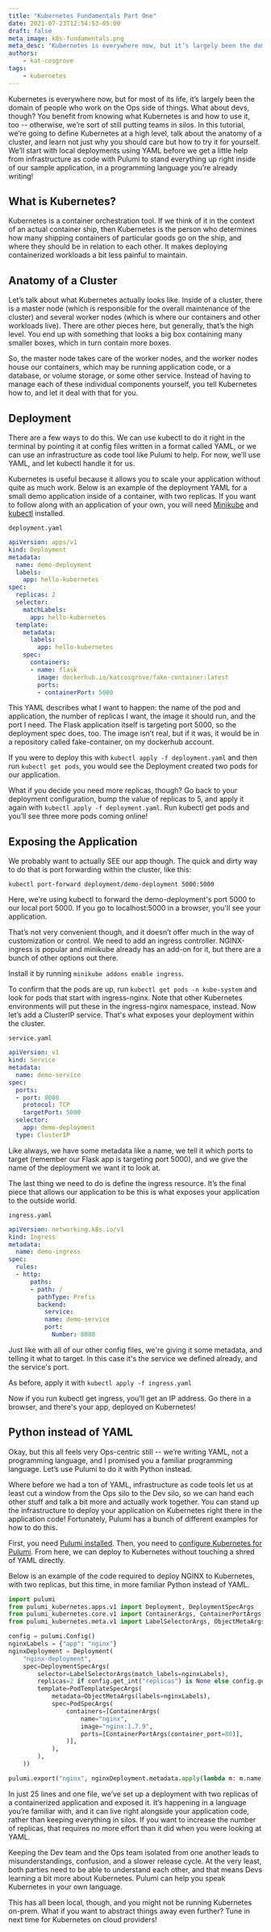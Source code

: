 ```yaml
---
title: "Kubernetes Fundamentals Part One"
date: 2021-07-23T12:54:53-05:00
draft: false
meta_image: k8s-fundamentals.png
meta_desc: "Kubernetes is everywhere now, but it’s largely been the domain of people who work on the Ops side of things. What about devs, though?"
authors:
    - kat-cosgrove
tags:
    - kubernetes
---
```

Kubernetes is everywhere now, but for most of its life, it’s largely been the domain of people who work on the Ops side of things. What about devs, though? You benefit from knowing what Kubernetes is and how to use it, too -- otherwise, we’re sort of still putting teams in silos. In this tutorial, we’re going to define Kubernetes at a high level, talk about the anatomy of a cluster, and learn not just why you should care but how to try it for yourself. We’ll start with local deployments using YAML before we get a little help from infrastructure as code with Pulumi to stand everything up right inside of our sample application, in a programming language you’re already writing!

<!--more-->

## What is Kubernetes?

Kubernetes is a container orchestration tool. If we think of it in the context of an actual container ship, then Kubernetes is the person who determines how many shipping containers of particular goods go on the ship, and where they should be in relation to each other. It makes deploying containerized workloads a bit less painful to maintain.

## Anatomy of a Cluster

Let’s talk about what Kubernetes actually looks like. Inside of a cluster, there is a master node (which is responsible for the overall maintenance of the cluster) and several worker nodes (which is where our containers and other workloads live). There are other pieces here, but generally, that’s the high level. You end up with something that looks a big box containing many smaller boxes, which in turn contain more boxes.

So, the master node takes care of the worker nodes, and the worker nodes house our containers, which may be running application code, or a database, or volume storage, or some other service. Instead of having to manage each of these individual components yourself, you tell Kubernetes how to, and let it deal with that for you.

## Deployment

There are a few ways to do this. We can use kubectl to do it right in the terminal by pointing it at config files written in a format called YAML, or we can use an infrastructure as code tool like Pulumi to help. For now, we’ll use YAML, and let kubectl handle it for us.

Kubernetes is useful because it allows you to scale your application without quite as much work. Below is an example of the deployment YAML for a small demo application inside of a container, with two replicas. If you want to follow along with an application of your own, you will need [Minikube](https://minikube.sigs.k8s.io/docs/start/) and [kubectl](https://kubernetes.io/docs/tasks/tools/) installed.

`deployment.yaml`

```yaml
apiVersion: apps/v1
kind: Deployment
metadata:
  name: demo-deployment
  labels:
    app: hello-kubernetes
spec:
  replicas: 2
  selector:
    matchLabels:
      app: hello-kubernetes
  template:
    metadata:
      labels:
        app: hello-kubernetes
    spec:
      containers:
      - name: flask
        image: dockerhub.io/katcosgrove/fake-container:latest
        ports:
        - containerPort: 5000
```

This YAML describes what I want to happen: the name of the pod and application, the number of replicas I want, the image it should run, and the port I need. The Flask application itself is targeting port 5000, so the deployment spec does, too. The image isn’t real, but if it was, it would be in a repository called fake-container, on my dockerhub account.

If you were to deploy this with `kubectl apply -f deployment.yaml` and then run `kubectl get pods`, you would see the Deployment created two pods for our application.

What if you decide you need more replicas, though? Go back to your deployment configuration, bump the value of replicas to 5, and apply it again with `kubectl apply -f deployment.yaml`. Run kubectl get pods and you’ll see three more pods coming online!

## Exposing the Application

We probably want to actually SEE our app though. The quick and dirty way to do that is port forwarding within the cluster, like this:

`kubectl port-forward deployment/demo-deployment 5000:5000`

Here, we're using kubectl to forward the demo-deployment's port 5000 to our local port 5000. If you go to localhost:5000 in a browser, you'll see your application.

That’s not very convenient though, and it doesn’t offer much in the way of customization or control. We need to add an ingress controller. NGINX-ingress is popular and minikube already has an add-on for it, but there are a bunch of other options out there.

Install it by running `minikube addons enable ingress`.

To confirm that the pods are up, run `kubectl get pods -n kube-system` and look for pods that start with ingress-nginx. Note that other Kubernetes environments will put these in the ingress-nginx namespace, instead. Now let’s add a ClusterIP service. That's what exposes your deployment within the cluster.

`service.yaml`

```yaml
apiVersion: v1
kind: Service
metadata:
  name: demo-service
spec:
  ports:
  - port: 8080
    protocol: TCP
    targetPort: 5000
  selector:
    app: demo-deployment
  type: ClusterIP
```

Like always, we have some metadata like a name, we tell it which ports to target (remember our Flask app is targeting port 5000), and we give the name of the deployment we want it to look at.

The last thing we need to do is define the ingress resource. It’s the final piece that allows our application to be this is what exposes your application to the outside world.

`ingress.yaml`

```yaml
apiVersion: networking.k8s.io/v1
kind: Ingress
metadata:
  name: demo-ingress
spec:
  rules:
  - http:
      paths:
      - path: /
        pathType: Prefix
        backend:
          service:
          name: demo-service
          port:
            Number: 8080
```

Just like with all of our other config files, we're giving it some metadata, and telling it what to target. In this case it's the service we defined already, and the service's port.

As before, apply it with `kubectl apply -f ingress.yaml`

Now if you run kubectl get ingress, you’ll get an IP address. Go there in a browser, and there's your app, deployed on Kubernetes!

## Python instead of YAML

Okay, but this all feels very Ops-centric still -- we’re writing YAML, not a programming language, and I promised you a familiar programming language. Let’s use Pulumi to do it with Python instead.

Where before we had a ton of YAML, infrastructure as code tools let us at least cut a window from the Ops silo to the Dev silo, so we can hand each other stuff and talk a bit more and actually work together. You can stand up the infrastructure to deploy your application on Kubernetes right there in the application code! Fortunately, Pulumi has a bunch of different examples for how to do this.

First, you need [Pulumi installed](https://www.pulumi.com/docs/get-started/install/). Then, you need to [configure Kubernetes for Pulumi](https://www.pulumi.com/docs/intro/cloud-providers/kubernetes/setup/). From here, we can deploy to Kubernetes without touching a shred of YAML directly.

Below is an example of the code required to deploy NGINX to Kubernetes, with two replicas, but this time, in more familiar Python instead of YAML.

```python
import pulumi
from pulumi_kubernetes.apps.v1 import Deployment, DeploymentSpecArgs
from pulumi_kubernetes.core.v1 import ContainerArgs, ContainerPortArgs, PodSpecArgs, PodTemplateSpecArgs
from pulumi_kubernetes.meta.v1 import LabelSelectorArgs, ObjectMetaArgs

config = pulumi.Config()
nginxLabels = {"app": "nginx"}
nginxDeployment = Deployment(
    "nginx-deployment",
    spec=DeploymentSpecArgs(
        selector=LabelSelectorArgs(match_labels=nginxLabels),
        replicas=2 if config.get_int("replicas") is None else config.get_int("replicas"),
        template=PodTemplateSpecArgs(
            metadata=ObjectMetaArgs(labels=nginxLabels),
            spec=PodSpecArgs(
                containers=[ContainerArgs(
                    name="nginx",
                    image="nginx:1.7.9",
                    ports=[ContainerPortArgs(container_port=80)],
                )],
            ),
        ),
    ))

pulumi.export("nginx", nginxDeployment.metadata.apply(lambda m: m.name))
```

In just 25 lines and one file, we’ve set up a deployment with two replicas of a containerized application and exposed it. It’s happening in a language you’re familiar with, and it can live right alongside your application code, rather than keeping everything in silos. If you want to increase the number of replicas, that requires no more effort than it did when you were looking at YAML.

Keeping the Dev team and the Ops team isolated from one another leads to misunderstandings, confusion, and a slower release cycle. At the very least, both parties need to be able to understand each other, and that means Devs learning a bit more about Kubernetes. Pulumi can help you speak Kubernetes in your own language.

This has all been local, though, and you might not be running Kubernetes on-prem. What if you want to abstract things away even further? Tune in next time for Kubernetes on cloud providers!
